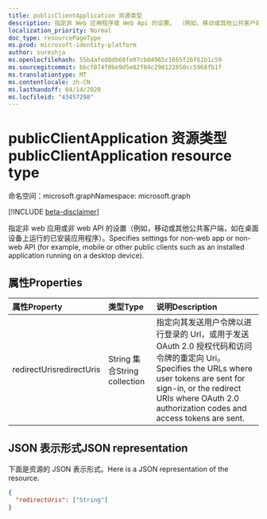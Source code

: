 ```yaml
---
title: publicClientApplication 资源类型
description: 指定非 Web 应用程序或 Web Api 的设置。 （例如，移动或其他公共客户端，如在桌面设备上运行的已安装应用程序）
localization_priority: Normal
doc_type: resourcePageType
ms.prod: microsoft-identity-platform
author: sureshja
ms.openlocfilehash: 55b4afed8db68fe07cb04965c1665f26f61b1c59
ms.sourcegitcommit: bbcf074f0be9d5e02f84c290122850cc5968fb1f
ms.translationtype: MT
ms.contentlocale: zh-CN
ms.lasthandoff: 04/14/2020
ms.locfileid: "43457298"
---
```

# <a name="publicclientapplication-resource-type"></a><span data-ttu-id="1e14f-104">publicClientApplication 资源类型</span><span class="sxs-lookup"><span data-stu-id="1e14f-104">publicClientApplication resource type</span></span>

<span data-ttu-id="1e14f-105">命名空间：microsoft.graph</span><span class="sxs-lookup"><span data-stu-id="1e14f-105">Namespace: microsoft.graph</span></span>

[!INCLUDE [beta-disclaimer](../../includes/beta-disclaimer.md)]

<span data-ttu-id="1e14f-106">指定非 web 应用或非 web API 的设置（例如，移动或其他公共客户端，如在桌面设备上运行的已安装应用程序）。</span><span class="sxs-lookup"><span data-stu-id="1e14f-106">Specifies settings for non-web app or non-web API (for example, mobile or other public clients such as an installed application running on a desktop device).</span></span>

## <a name="properties"></a><span data-ttu-id="1e14f-107">属性</span><span class="sxs-lookup"><span data-stu-id="1e14f-107">Properties</span></span>

| <span data-ttu-id="1e14f-108">属性</span><span class="sxs-lookup"><span data-stu-id="1e14f-108">Property</span></span> | <span data-ttu-id="1e14f-109">类型</span><span class="sxs-lookup"><span data-stu-id="1e14f-109">Type</span></span> | <span data-ttu-id="1e14f-110">说明</span><span class="sxs-lookup"><span data-stu-id="1e14f-110">Description</span></span> |
|:---------------|:--------|:----------|
|<span data-ttu-id="1e14f-111">redirectUris</span><span class="sxs-lookup"><span data-stu-id="1e14f-111">redirectUris</span></span>|<span data-ttu-id="1e14f-112">String 集合</span><span class="sxs-lookup"><span data-stu-id="1e14f-112">String collection</span></span>| <span data-ttu-id="1e14f-113">指定向其发送用户令牌以进行登录的 Url，或用于发送 OAuth 2.0 授权代码和访问令牌的重定向 Uri。</span><span class="sxs-lookup"><span data-stu-id="1e14f-113">Specifies the URLs where user tokens are sent for sign-in, or the redirect URIs where OAuth 2.0 authorization codes and access tokens are sent.</span></span> |

## <a name="json-representation"></a><span data-ttu-id="1e14f-114">JSON 表示形式</span><span class="sxs-lookup"><span data-stu-id="1e14f-114">JSON representation</span></span>
<span data-ttu-id="1e14f-115">下面是资源的 JSON 表示形式。</span><span class="sxs-lookup"><span data-stu-id="1e14f-115">Here is a JSON representation of the resource.</span></span>

<!-- {
  "blockType": "resource",
  "optionalProperties": [

  ],
  "@odata.type": "microsoft.graph.publicClientApplication"
}-->

```json
{
  "redirectUris": ["String"]
}

```


<!-- uuid: 8fcb5dbc-d5aa-4681-8e31-b001d5168d79
2015-10-25 14:57:30 UTC -->
<!--
{
  "type": "#page.annotation",
  "description": "installedClient resource",
  "keywords": "",
  "section": "documentation",
  "tocPath": "",
  "suppressions": []
}
-->
